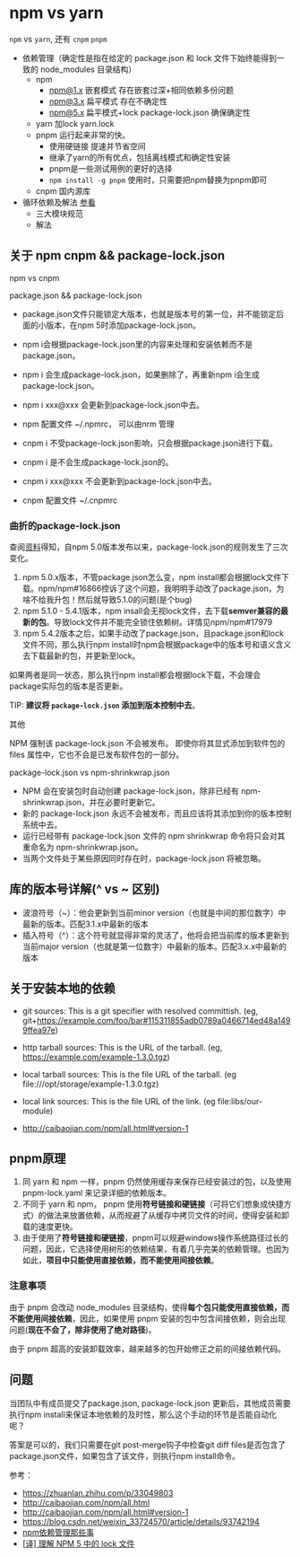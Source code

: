 # npm vs yarn

`npm` vs `yarn`, 还有 `cnpm` `pnpm`

- 依赖管理（确定性是指在给定的 package.json 和 lock 文件下始终能得到一致的 node_modules 目录结构）
  - npm
    - npm@1.x 嵌套模式 存在嵌套过深+相同依赖多份问题
    - npm@3.x 扁平模式 存在不确定性
    - npm@5.x 扁平模式+lock package-lock.json 确保确定性
  - yarn 加lock yarn.lock
  - pnpm 运行起来非常的快。
    - 使用硬链接 提速并节省空间
    - 继承了yarn的所有优点，包括离线模式和确定性安装
    - pnpm是一些测试用例的更好的选择
    - `npm install -g pnpm` 使用时，只需要把npm替换为pnpm即可
  - cnpm 国内源库
- 循环依赖及解法 [参看](../es2015/23.module/loop/readme.md)
  - 三大模块规范
  - 解法

## 关于 npm cnpm && package-lock.json

npm vs cnpm

package.json && package-lock.json

- package.json文件只能锁定大版本，也就是版本号的第一位，并不能锁定后面的小版本，在npm 5时添加package-lock.json。
- npm i会根据package-lock.json里的内容来处理和安装依赖而不是package.json。
- npm i 会生成package-lock.json，如果删除了，再重新npm i会生成package-lock.json。
- npm i xxx@xxx 会更新到package-lock.json中去。
- npm 配置文件 ~/.npmrc， 可以由nrm 管理

- cnpm i 不受package-lock.json影响，只会根据package.json进行下载。
- cnpm i 是不会生成package-lock.json的。
- cnpm i xxx@xxx 不会更新到package-lock.json中去。
- cnpm 配置文件 ~/.cnpmrc

### 曲折的package-lock.json

查阅[资料](https://github.com/npm/npm/issues/17979)得知，自npm 5.0版本发布以来，package-lock.json的规则发生了三次变化。

1. npm 5.0.x版本，不管package.json怎么变，npm install都会根据lock文件下载。npm/npm#16866控诉了这个问题，我明明手动改了package.json，为啥不给我升包！然后就导致5.1.0的问题(是个bug)
2. npm 5.1.0 - 5.4.1版本，npm insall会无视lock文件，去下载**semver兼容的最新的包**。导致lock文件并不能完全锁住依赖树。详情见npm/npm#17979
3. npm 5.4.2版本之后，如果手动改了package.json，且package.json和lock文件不同，那么执行npm install时npm会根据package中的版本号和语义含义去下载最新的包，并更新至lock。

如果两者是同一状态，那么执行npm install都会根据lock下载，不会理会package实际包的版本是否更新。

TIP: **建议将 `package-lock.json` 添加到版本控制中去**。

其他

NPM 强制该 package-lock.json 不会被发布。 即使你将其显式添加到软件包的 files 属性中，它也不会是已发布软件包的一部分。

package-lock.json vs npm-shrinkwrap.json

- NPM 会在安装包时自动创建 package-lock.json，除非已经有 npm-shrinkwrap.json，并在必要时更新它。
- 新的 package-lock.json 永远不会被发布，而且应该将其添加到你的版本控制系统中去。
- 运行已经带有 package-lock.json 文件的 npm shrinkwrap 命令将只会对其重命名为 npm-shrinkwrap.json。
- 当两个文件处于某些原因同时存在时，package-lock.json 将被忽略。

## 库的版本号详解(^ vs ~ 区别)

- 波浪符号（~）：他会更新到当前minor version（也就是中间的那位数字）中最新的版本。匹配3.1.x中最新的版本
- 插入符号（^）：这个符号就显得非常的灵活了，他将会把当前库的版本更新到当前major version（也就是第一位数字）中最新的版本。匹配3.x.x中最新的版本

## 关于安装本地的依赖

- git sources: This is a git specifier with resolved committish. (eg, git+https://example.com/foo/bar#115311855adb0789a0466714ed48a1499ffea97e)
- http tarball sources: This is the URL of the tarball. (eg, https://example.com/example-1.3.0.tgz)
- local tarball sources: This is the file URL of the tarball. (eg file:///opt/storage/example-1.3.0.tgz)
- local link sources: This is the file URL of the link. (eg file:libs/our-module)

- http://caibaojian.com/npm/all.html#version-1

## pnpm原理

1. 同 yarn 和 npm 一样，pnpm 仍然使用缓存来保存已经安装过的包，以及使用 pnpm-lock.yaml 来记录详细的依赖版本。
2. 不同于 yarn 和 npm， pnpm 使用**符号链接和硬链接**（可将它们想象成快捷方式）的做法来放置依赖，从而规避了从缓存中拷贝文件的时间，使得安装和卸载的速度更快。
3. 由于使用了**符号链接和硬链接**，pnpm可以规避windows操作系统路径过长的问题，因此，它选择使用树形的依赖结果，有着几乎完美的依赖管理。也因为如此，**项目中只能使用直接依赖，而不能使用间接依赖**。

### 注意事项

由于 pnpm 会改动 node_modules 目录结构，使得**每个包只能使用直接依赖，而不能使用间接依赖**，因此，如果使用 pnpm 安装的包中包含间接依赖，则会出现问题(**现在不会了，除非使用了绝对路径**)。

由于 pnpm 超高的安装卸载效率，越来越多的包开始修正之前的间接依赖代码。

## 问题

当团队中有成员提交了package.json, package-lock.json 更新后，其他成员需要执行npm install来保证本地依赖的及时性，那么这个手动的环节是否能自动化呢？

答案是可以的，我们只需要在git post-merge钩子中检查git diff files是否包含了package.json文件，如果包含了该文件，则执行npm install命令。

参考：

- https://zhuanlan.zhihu.com/p/33049803
- http://caibaojian.com/npm/all.html
- http://caibaojian.com/npm/all.html#version-1
- https://blog.csdn.net/weixin_33724570/article/details/93742194
- [npm依赖管理那些事](https://zhuanlan.zhihu.com/p/163152849)
- [[译] 理解 NPM 5 中的 lock 文件](https://juejin.cn/post/6844903481589891080)

